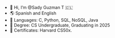 - 👋 Hi, I’m @Sady Guzman T 🇨🇱
- 🌎 Spanish and English
- 🌱 Languages: C, Python, SQL, NoSQL, Java
- 📖 Degree: CS Undergraduate, Graduating in 2025
- 📖 Certificates: Harvard CS50x.
  
<!---
MatiasRGT/MatiasRGT is a ✨ special ✨ repository because its `README.md` (this file) appears on your GitHub profile.
You can click the Preview link to take a look at your changes.
--->
